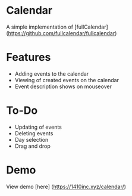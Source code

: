 # Calendar
A simple implementation of [fullCalendar] (https://github.com/fullcalendar/fullcalendar)

# Features
- Adding events to the calendar
- Viewing of created events on the calendar
- Event description shows on mouseover

# To-Do
- Updating of events
- Deleting events
- Day selection
- Drag and drop

# Demo
View demo [here] (https://1410inc.xyz/calendar/)
